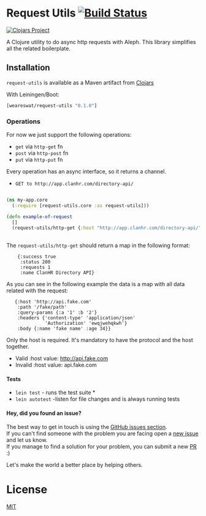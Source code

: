 # Request Utils [![Build Status](https://travis-ci.org/weareswat/request-utils.svg?branch=master)](https://travis-ci.org/weareswat/request-utils)

[![Clojars Project](https://clojars.org/weareswat/request-utils/latest-version.svg)](https://clojars.org/weareswat/request-utils)

A Clojure utility to do async http requests with Aleph. This library simplifies all the related boilerplate.

Installation
-----

```request-utils``` is available as a Maven artifact from [Clojars](https://clojars.org/weareswat/request-utils)

With Leiningen/Boot:

```clojure
[weareswat/request-utils "0.1.0"]
```

### Operations

For now we just support the following operations:
* `get` via `http-get` fn
* `post` via `http-post` fn
* `put` via `http-put` fn

Every operation has an async interface, so it returns a channel.

* `GET to http://app.clanhr.com/directory-api/`

```clojure

(ns my-app.core
  (:require [request-utils.core :as request-utils]))

(defn example-of-request
  []
  (request-utils/http-get {:host "http://app.clanhr.com/directory-api/"}))
 
```

The `request-utils/http-get` should return a map in the following format:

```
	{:success true
 	 :status 200
 	 :requests 1
 	 :name ClanHR Directory API} 
```

As you can see in the following example the data is a map with all data related with the request:

```
   {:host 'http://api.fake.com'
    :path '/fake/path'
    :query-params {:a '1' :b '2'}
    :headers {'content-type' 'application/json'
              'Authorization' 'ewqjwehqkwh'}
    :body {:name 'fake name' :age 34}}
```

Only the host is required. It's mandatory to have the protocol and the host together.
  * Valid :host value: http://api.fake.com
  * Invalid :host value: api.fake.com

#### Tests

* `lein test` - runs the test suite *
* `lein autotest` -listen for file changes and is always running tests

#### Hey, did you found an issue?

The best way to get in touch is using the [GitHub issues section](https://github.com/weareswat/request-utils/issues).  
If you can't find someone with the problem you are facing open a [new issue](https://github.com/weareswat/request-utils/issues/new) and let us know.  
If you manage to find a solution for your problem, you can submit a new [PR](https://github.com/weareswat/request-utils/pulls) :)

Let's make the world a better place by helping others.

# License
[MIT](https://github.com/weareswat/request-utils/blob/master/LICENSE)